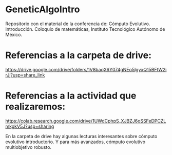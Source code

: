 # GeneticAlgoIntro
Repositorio con el material de la conferencia de: Cómputo Evolutivo. Introducción. Coloquio de matemáticas, Instituto Tecnológico Autónomo de México. 

# Referencias a la carpeta de drive: 

https://drive.google.com/drive/folders/1V8baqX6Y074gNEo5lgyxQ15BFtW2irJj?usp=share_link

# Referencias a la actividad que realizaremos: 

https://colab.research.google.com/drive/1UWdCphpS_XJBZJ6oSSFeDPCZLmkgkV5J?usp=sharing

En la carpeta de drive hay algunas lecturas interesantes sobre cómputo evolutivo introductorio. Y para más avanzados, cómputo evolutivo multiobjetivo robusto. 